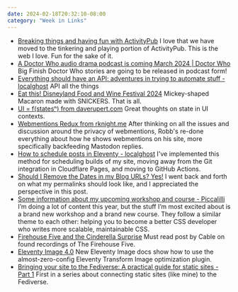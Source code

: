 ```yaml
---
date: 2024-02-18T20:32:10-08:00
category: "Week in Links"
---
```


* [Breaking things and having fun with ActivityPub](https://box464.com/posts/activitypub-lab-exercise/) I love that we have moved to the tinkering and playing portion of ActivityPub. This is the web I love. Fun for the sake of it. 
* [A Doctor Who audio drama podcast is coming March 2024 | Doctor Who](https://www.doctorwho.tv/news-and-features/a-doctor-who-audio-drama-podcast-is-coming-march-2024) Big Finish Doctor Who stories are going to be released in podcast form!
* [Everything should have an API: adventures in trying to automate stuff - localghost](https://localghost.dev/blog/everything-should-have-an-api-adventures-in-trying-to-automate-stuff/) API all the things
* [Eat this! Disneyland Food and Wine Festival 2024](https://www.micechat.com/379955-new-disney-california-adventure-food-wine-festival-2024-food-guide/) Mickey-shaped Macaron made with SNICKERS. That is all.
* [UI = f(statesⁿ) from daverupert.com](https://daverupert.com/2024/02/ui-states/) Great thoughts on state in UI contexts.
* [Webmentions Redux from rknight.me](https://rknight.me/blog/webmentions-redux/) After thinking on all the issues and discussion around the privacy of webmentions, Robb's re-done everything about how he shows webmentions on his site, more specifically backfeeding Mastodon replies.
* [How to schedule posts in Eleventy - localghost](https://localghost.dev/blog/how-to-schedule-posts-in-eleventy/) I've implemented this method for scheduling builds of my site, moving away from the Git integration in Cloudflare Pages, and moving to GitHub Actions.
* [Should I Remove the Dates in my Blog URLs? Yes!](https://www.searchenginenews.com/sample/content/should-i-remove-the-dates-in-my-blog-urls-yes) I went back and forth on what my permalinks should look like, and I appreciated the perspective in this post.
* [Some information about my upcoming workshop and course - Piccalilli](https://piccalil.li/blog/some-info-about-my-upcoming-workshop-and-course/#heading-a-conference-talk-too) I’m doing a lot of content this year, but the stuff I’m most excited about is a brand new workshop and a brand new course. They follow a similar theme to each other: helping you to become a better CSS developer who writes more scalable, maintainable CSS.
* [Firehouse Five and the Cinderella Surprise](https://cabel.com/2024/02/13/firehouse-five-and-the-cinderella-surprise/) Must read post by Cable on found recordings of The Firehouse Five.
* [Eleventy Image 4.0](https://www.11ty.dev/docs/plugins/image/#eleventy-transform) New Eleventy Image docs show how to use the almost-zero-config Eleventy Transform Image optimization plugin. 
* [Bringing your site to the Fediverse: A practical guide for static sites - Part 1](https://maho.dev/2024/02/bringing-your-site-to-the-fediverse-a-practical-guide-for-static-sites-part-1) First in a series about connecting static sites (like mine) to the Fediverse.